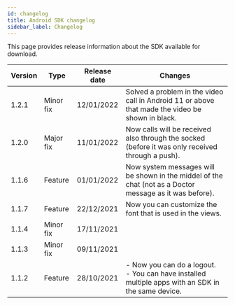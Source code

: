 ```yaml
---
id: changelog
title: Android SDK changelog
sidebar_label: Changelog
---
```



This page provides release information about the SDK available for download.


| Version | Type      | Release date | Changes        |
| ------- | --------- | ------------ | -------------- |
| 1.2.1   | Minor fix | 12/01/2022   | Solved a problem in the video call in Android 11 or above that made the video be shown in black. |
| 1.2.0   | Major fix | 11/01/2022   | Now calls will be received also through the socked (before it was only received through a push). |
| 1.1.6   | Feature   | 01/01/2022   | Now system messages will be shown in the middel of the chat (not as a Doctor message as it was before). |
| 1.1.7   | Feature   | 22/12/2021   | Now you can customize the font that is used in the views. |
| 1.1.4   | Minor fix | 17/11/2021   |                |
| 1.1.3   | Minor fix | 09/11/2021   |                |
| 1.1.2   | Feature   | 28/10/2021   | \- Now you can do a logout.<br>\- You can have installed multiple apps with an SDK in the same device.  |